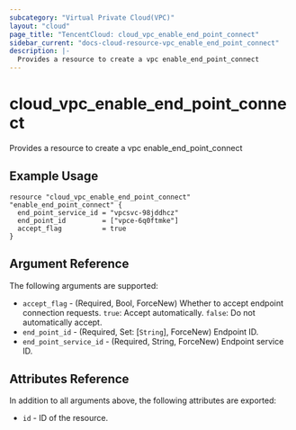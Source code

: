 ```yaml
---
subcategory: "Virtual Private Cloud(VPC)"
layout: "cloud"
page_title: "TencentCloud: cloud_vpc_enable_end_point_connect"
sidebar_current: "docs-cloud-resource-vpc_enable_end_point_connect"
description: |-
  Provides a resource to create a vpc enable_end_point_connect
---
```


# cloud_vpc_enable_end_point_connect

Provides a resource to create a vpc enable_end_point_connect

## Example Usage

```hcl
resource "cloud_vpc_enable_end_point_connect" "enable_end_point_connect" {
  end_point_service_id = "vpcsvc-98jddhcz"
  end_point_id         = ["vpce-6q0ftmke"]
  accept_flag          = true
}
```

## Argument Reference

The following arguments are supported:

* `accept_flag` - (Required, Bool, ForceNew) Whether to accept endpoint connection requests. `true`: Accept automatically. `false`: Do not automatically accept.
* `end_point_id` - (Required, Set: [`String`], ForceNew) Endpoint ID.
* `end_point_service_id` - (Required, String, ForceNew) Endpoint service ID.

## Attributes Reference

In addition to all arguments above, the following attributes are exported:

* `id` - ID of the resource.



